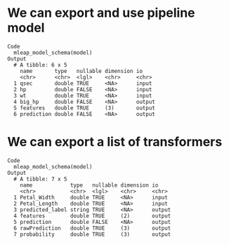 # We can export and use pipeline model

    Code
      mleap_model_schema(model)
    Output
      # A tibble: 6 x 5
        name       type   nullable dimension io    
        <chr>      <chr>  <lgl>    <chr>     <chr> 
      1 qsec       double TRUE     <NA>      input 
      2 hp         double FALSE    <NA>      input 
      3 wt         double TRUE     <NA>      input 
      4 big_hp     double FALSE    <NA>      output
      5 features   double TRUE     (3)       output
      6 prediction double FALSE    <NA>      output

# We can export a list of transformers

    Code
      mleap_model_schema(model)
    Output
      # A tibble: 7 x 5
        name            type   nullable dimension io    
        <chr>           <chr>  <lgl>    <chr>     <chr> 
      1 Petal_Width     double TRUE     <NA>      input 
      2 Petal_Length    double TRUE     <NA>      input 
      3 predicted_label string TRUE     <NA>      output
      4 features        double TRUE     (2)       output
      5 prediction      double FALSE    <NA>      output
      6 rawPrediction   double TRUE     (3)       output
      7 probability     double TRUE     (3)       output

